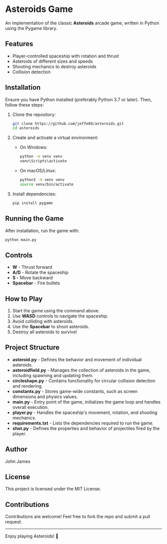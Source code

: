 # Asteroids Game

An implementation of the classic **Asteroids** arcade game, written in Python using the Pygame library.

## Features

- Player-controlled spaceship with rotation and thrust
- Asteroids of different sizes and speeds
- Shooting mechanics to destroy asteroids
- Collision detection

## Installation

Ensure you have Python installed (preferably Python 3.7 or later). Then, follow these steps:

1. Clone the repository:

   ```sh
   git clone https://github.com/jeffe89/asteroids.git
   cd asteroids
   ```

2. Create and activate a virtual environment:

   - On Windows:
     ```sh
     python -m venv venv
     venv\Scripts\activate
     ```
   - On macOS/Linux:
     ```sh
     python3 -m venv venv
     source venv/bin/activate
     ```

3. Install dependencies:

   ```sh
   pip install pygame
   ```

## Running the Game

After installation, run the game with:

```sh
python main.py
```

## Controls

- **W** - Thrust forward
- **A/D** - Rotate the spaceship
- **S** - Move backward
- **Spacebar** - Fire bullets

## How to Play

1. Start the game using the command above.
2. Use **WASD** controls to navigate the spaceship.
3. Avoid colliding with asteroids.
4. Use the **Spacebar** to shoot asteroids.
5. Destroy all asteroids to survive!

## Project Structure

- **asteroid.py** - Defines the behavior and movement of individual asteroids.
- **asteroidfield.py** - Manages the collection of asteroids in the game, including spawning and updating them.
- **circleshape.py** - Contains functionality for circular collision detection and rendering.
- **constants.py** - Stores game-wide constants, such as screen dimensions and physics values.
- **main.py** - Entry point of the game, initializes the game loop and handles overall execution.
- **player.py** - Handles the spaceship's movement, rotation, and shooting mechanics.
- **requirements.txt** - Lists the dependencies required to run the game.
- **shot.py** - Defines the properties and behavior of projectiles fired by the player.

## Author

John James

## License

This project is licensed under the MIT License.

## Contributions

Contributions are welcome! Feel free to fork the repo and submit a pull request.

---

Enjoy playing Asteroids! 🚀
